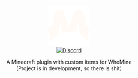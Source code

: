 <div align="center">
  <br>
  <a href="https://minersstudios.com">
    <img src="https://raw.githubusercontent.com/MinersStudios/.github/main/assets/logos/logo_white.png" alt="MinersStudios">
  </a>
  <br>
  <a href="https://whomine.net/discord">
    <img alt="Discord" src="https://img.shields.io/discord/928575868643733535?color=000000&label=WhoMine&logo=Discord&logoColor=FFFFFF&style=for-the-badge">
  </a>
  <p>
    A Minecraft plugin with custom items for WhoMine<br>
    (Project is in development, so there is shit)
  </p>
  <br>
</div>
